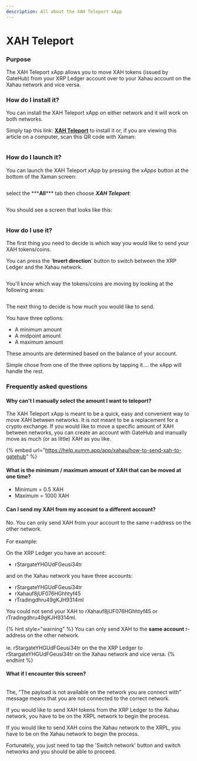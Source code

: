```yaml
---
description: All about the XAH Teleport xApp
---
```


# XAH Teleport

### Purpose

The XAH Teleport xApp allows you to move XAH tokens (issued by GateHub) from your XRP Ledger account over to your Xahau account on the Xahau network and vice versa.

### **How do I install it?**

You can install the XAH Teleport xApp on either network and it will work on both networks.

Simply tap this link: [**XAH Teleport**](https://xumm.app/detect/xapp:xahau.teleport) to install it or, if you are viewing this article on a computer, scan this QR code with Xaman:

<figure><img src="../../.gitbook/assets/XAH Teleport - 1.png" alt=""><figcaption></figcaption></figure>

### **How do I launch it?**

You can launch the XAH Teleport xApp by pressing the _xApps_ button at the bottom of the Xaman screen:&#x20;

<figure><img src="../../.gitbook/assets/xApps Button.png" alt=""><figcaption></figcaption></figure>

select the \*\*\***All**\*\*\* tab then choose _**XAH Teleport**_:



<figure><img src="../../.gitbook/assets/XAH Teleport - 2.png" alt=""><figcaption></figcaption></figure>

You should see a screen that looks like this:

<figure><img src="../../.gitbook/assets/XAH Teleport - 3.png" alt=""><figcaption></figcaption></figure>

### **How do I use it?**

The first thing you need to decide is which way you would like to send your XAH tokens/coins.

You can press the '**Invert direction**' button to switch between the XRP Ledger and the Xahau network.



<figure><img src="../../.gitbook/assets/XAH Teleport - 4.png" alt=""><figcaption></figcaption></figure>

You'll know which way the tokens/coins are moving by looking at the following areas:

<figure><img src="../../.gitbook/assets/XAH Teleport - 5.png" alt=""><figcaption></figcaption></figure>

The next thing to decide is how much you would like to send.&#x20;

You have three options:

* A minimum amount
* A midpoint amount
* A maximum amount

These amounts are determined based on the balance of your account.

Simple chose from one of the three options by tapping it.... the xApp will handle the rest.

### Frequently asked questions

#### Why can't I manually select the amount I want to teleport?

The XAH Teleport xApp is meant to be a quick, easy and convenient way to move XAH between networks. It is not meant to be a replacement for a crypto exchange. If you would like to move a specific amount of XAH between networks, you can create an account with GateHub and manually move as much (or as little) XAH as you like.

{% embed url="https://help.xumm.app/app/xahau/how-to-send-xah-to-gatehub" %}

#### What is the minimum / maximum amount of XAH that can be moved at one time?

* Minimum = 0.5 XAH
* Maximum = 1000 XAH

#### Can I send my XAH from my account to a different account?

No. You can only send XAH from your account to the same r-address on the other network.\
\
For example:

On the XRP Ledger you have an account:&#x20;

* rStargateYHGUdFGeusi34tr

&#x20;and on the Xahau network you have three accounts:

* rStargateYHGUdFGeusi34tr
* rXahauf8jUF076HGhhtyf45
* rTradingdhru49gKJH9314ml

You could not send your XAH to rXahauf8jUF076HGhhtyf45 or rTradingdhru49gKJH9314ml.

{% hint style="warning" %}
You can only send XAH to the **same account** r-address on the other network.\
\
ie. rStargateYHGUdFGeusi34tr on the the XRP Ledger to rStargateYHGUdFGeusi34tr on the Xahau network and vice versa.
{% endhint %}

#### What if I encounter this screen?

<figure><img src="../../.gitbook/assets/image (1).png" alt=""><figcaption></figcaption></figure>

The, "The payload is not available on the network you are connect with" message means that you are not connected to the correct network.

If you would like to send XAH tokens from the XRP Ledger to the Xahau network, you have to be on the XRPL network to begin the process.

If you would like to send XAH coins the Xahau network to the XRPL, you have to be on the Xahau network to begin the process.

Fortunately, you just need to tap the 'Switch network' button and switch networks and you should be able to proceed.




